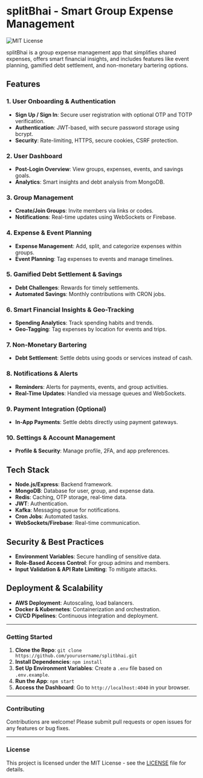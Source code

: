 # splitBhai - Smart Group Expense Management

![MIT License](https://img.shields.io/badge/License-MIT-brightgreen)

splitBhai is a group expense management app that simplifies shared expenses, offers smart financial insights, and includes features like event planning, gamified debt settlement, and non-monetary bartering options.

## Features

### 1. User Onboarding & Authentication

- **Sign Up / Sign In**: Secure user registration with optional OTP and TOTP verification.
- **Authentication**: JWT-based, with secure password storage using bcrypt.
- **Security**: Rate-limiting, HTTPS, secure cookies, CSRF protection.

### 2. User Dashboard

- **Post-Login Overview**: View groups, expenses, events, and savings goals.
- **Analytics**: Smart insights and debt analysis from MongoDB.

### 3. Group Management

- **Create/Join Groups**: Invite members via links or codes.
- **Notifications**: Real-time updates using WebSockets or Firebase.

### 4. Expense & Event Planning

- **Expense Management**: Add, split, and categorize expenses within groups.
- **Event Planning**: Tag expenses to events and manage timelines.

### 5. Gamified Debt Settlement & Savings

- **Debt Challenges**: Rewards for timely settlements.
- **Automated Savings**: Monthly contributions with CRON jobs.

### 6. Smart Financial Insights & Geo-Tracking

- **Spending Analytics**: Track spending habits and trends.
- **Geo-Tagging**: Tag expenses by location for events and trips.

### 7. Non-Monetary Bartering

- **Debt Settlement**: Settle debts using goods or services instead of cash.

### 8. Notifications & Alerts

- **Reminders**: Alerts for payments, events, and group activities.
- **Real-Time Updates**: Handled via message queues and WebSockets.

### 9. Payment Integration (Optional)

- **In-App Payments**: Settle debts directly using payment gateways.

### 10. Settings & Account Management

- **Profile & Security**: Manage profile, 2FA, and app preferences.

## Tech Stack

- **Node.js/Express**: Backend framework.
- **MongoDB**: Database for user, group, and expense data.
- **Redis**: Caching, OTP storage, real-time data.
- **JWT**: Authentication.
- **Kafka**: Messaging queue for notifications.
- **Cron Jobs**: Automated tasks.
- **WebSockets/Firebase**: Real-time communication.

## Security & Best Practices

- **Environment Variables**: Secure handling of sensitive data.
- **Role-Based Access Control**: For group admins and members.
- **Input Validation & API Rate Limiting**: To mitigate attacks.

## Deployment & Scalability

- **AWS Deployment**: Autoscaling, load balancers.
- **Docker & Kubernetes**: Containerization and orchestration.
- **CI/CD Pipelines**: Continuous integration and deployment.

---

### Getting Started

1. **Clone the Repo**: `git clone https://github.com/yourusername/splitbhai.git`
2. **Install Dependencies**: `npm install`
3. **Set Up Environment Variables**: Create a `.env` file based on `.env.example`.
4. **Run the App**: `npm start`
5. **Access the Dashboard**: Go to `http://localhost:4040` in your browser.

---

### Contributing

Contributions are welcome! Please submit pull requests or open issues for any features or bug fixes.

---

### License

This project is licensed under the MIT License - see the [LICENSE](LICENSE) file for details.
